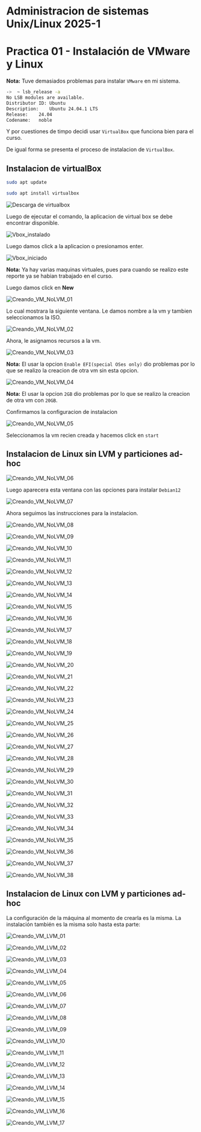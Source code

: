 # Administracion de sistemas Unix/Linux 2025-1 
# Practica 01 - Instalación de VMware y Linux

**Nota:** Tuve demasiados problemas para instalar `VMware` en mi sistema.

```bash
->  ~ lsb_release -a
No LSB modules are available.
Distributor ID:	Ubuntu
Description:	Ubuntu 24.04.1 LTS
Release:	24.04
Codename:	noble
```

Y por cuestiones de timpo decidi usar `VirtualBox` que funciona bien para el curso.

De igual forma se presenta el proceso de instalacion de `VirtualBox`.


## Instalacion de virtualBox

```bash
sudo apt update
```

```bash
sudo apt install virtualbox
```


![Descarga de virtualbox](./img/DescargaVbox.png)

Luego de ejecutar el comando, la aplicacion
de virtual box se debe encontrar disponible.

![Vbox_instalado](./img/App_instalada.png)

Luego damos click a la aplicacion o presionamos enter.

![Vbox_iniciado](./img/App_iniciada.png)

**Nota:** Ya hay varias maquinas virtuales, pues para cuando
se realizo este reporte ya se habian trabajado en el curso.

Luego damos click en **New**

![Creando_VM_NoLVM_01](./img/CreacionVM_NoLVM_01.png)

Lo cual mostrara la siguiente ventana. Le damos nombre a la 
vm y tambien seleccionamos la ISO.

![Creando_VM_NoLVM_02](./img/CreacionVM_NoLVM_02.png)

Ahora, le asignamos recursos a la vm. 

![Creando_VM_NoLVM_03](./img/CreacionVM_NoLVM_03.png)

**Nota:** El usar la opcion `Enable EFI(special OSes only)`
dio problemas por lo que se realizo la creacion de otra vm
sin esta opcion.

![Creando_VM_NoLVM_04](./img/CreacionVM_NoLVM_04.png)

**Nota:** El usar la opcion `2GB`
dio problemas por lo que se realizo la creacion de otra vm
con `20GB`.

Confirmamos la configuracion de instalacion

![Creando_VM_NoLVM_05](./img/CreacionVM_NoLVM_05.png)

Seleccionamos la vm recien creada y hacemos click en
`start`

## Instalacion de Linux sin LVM y particiones ad-hoc

![Creando_VM_NoLVM_06](./img/CreacionVM_NoLVM_06.png)


Luego aparecera esta ventana con las opciones para
instalar `Debian12`

![Creando_VM_NoLVM_07](./img/CreacionVM_NoLVM_07.png)


Ahora seguimos las instrucciones para la instalacion.


![Creando_VM_NoLVM_08](./img/CreacionVM_NoLVM_08.png)

![Creando_VM_NoLVM_09](./img/CreacionVM_NoLVM_09.png)

![Creando_VM_NoLVM_10](./img/CreacionVM_NoLVM_10.png)

![Creando_VM_NoLVM_11](./img/CreacionVM_NoLVM_11.png)

![Creando_VM_NoLVM_12](./img/CreacionVM_NoLVM_12.png)

![Creando_VM_NoLVM_13](./img/CreacionVM_NoLVM_13.png)

![Creando_VM_NoLVM_14](./img/CreacionVM_NoLVM_14.png)

![Creando_VM_NoLVM_15](./img/CreacionVM_NoLVM_15.png)

![Creando_VM_NoLVM_16](./img/CreacionVM_NoLVM_16.png)

![Creando_VM_NoLVM_17](./img/CreacionVM_NoLVM_17.png)

![Creando_VM_NoLVM_18](./img/CreacionVM_NoLVM_18.png)

![Creando_VM_NoLVM_19](./img/CreacionVM_NoLVM_19.png)

![Creando_VM_NoLVM_20](./img/CreacionVM_NoLVM_20.png)

![Creando_VM_NoLVM_21](./img/CreacionVM_NoLVM_21.png)

![Creando_VM_NoLVM_22](./img/CreacionVM_NoLVM_22.png)

![Creando_VM_NoLVM_23](./img/CreacionVM_NoLVM_23.png)

![Creando_VM_NoLVM_24](./img/CreacionVM_NoLVM_24.png)

![Creando_VM_NoLVM_25](./img/CreacionVM_NoLVM_25.png)

![Creando_VM_NoLVM_26](./img/CreacionVM_NoLVM_26.png)

![Creando_VM_NoLVM_27](./img/CreacionVM_NoLVM_27.png)

![Creando_VM_NoLVM_28](./img/CreacionVM_NoLVM_28.png)

![Creando_VM_NoLVM_29](./img/CreacionVM_NoLVM_29.png)

![Creando_VM_NoLVM_30](./img/CreacionVM_NoLVM_30.png)

![Creando_VM_NoLVM_31](./img/CreacionVM_NoLVM_31.png)

![Creando_VM_NoLVM_32](./img/CreacionVM_NoLVM_32.png)

![Creando_VM_NoLVM_33](./img/CreacionVM_NoLVM_33.png)

![Creando_VM_NoLVM_34](./img/CreacionVM_NoLVM_34.png)

![Creando_VM_NoLVM_35](./img/CreacionVM_NoLVM_35.png)

![Creando_VM_NoLVM_36](./img/CreacionVM_NoLVM_36.png)

![Creando_VM_NoLVM_37](./img/CreacionVM_NoLVM_37.png)

![Creando_VM_NoLVM_38](./img/CreacionVM_NoLVM_38.png)

## Instalacion de Linux con LVM y particiones ad-hoc

La configuración de la máquina al momento de crearla es la misma.
La instalación también es la misma solo hasta esta parte:

![Creando_VM_LVM_01](./img/CreacionVM_LVM_01.png)

![Creando_VM_LVM_02](./img/CreacionVM_LVM_02.png)

![Creando_VM_LVM_03](./img/CreacionVM_LVM_03.png)

![Creando_VM_LVM_04](./img/CreacionVM_LVM_04.png)

![Creando_VM_LVM_05](./img/CreacionVM_LVM_05.png)

![Creando_VM_LVM_06](./img/CreacionVM_LVM_06.png)

![Creando_VM_LVM_07](./img/CreacionVM_LVM_07.png)

![Creando_VM_LVM_08](./img/CreacionVM_LVM_08.png)

![Creando_VM_LVM_09](./img/CreacionVM_LVM_09.png)

![Creando_VM_LVM_10](./img/CreacionVM_LVM_10.png)

![Creando_VM_LVM_11](./img/CreacionVM_LVM_11.png)

![Creando_VM_LVM_12](./img/CreacionVM_LVM_12.png)

![Creando_VM_LVM_13](./img/CreacionVM_LVM_13.png)

![Creando_VM_LVM_14](./img/CreacionVM_LVM_14.png)

![Creando_VM_LVM_15](./img/CreacionVM_LVM_15.png)

![Creando_VM_LVM_16](./img/CreacionVM_LVM_16.png)

![Creando_VM_LVM_17](./img/CreacionVM_LVM_17.png)
